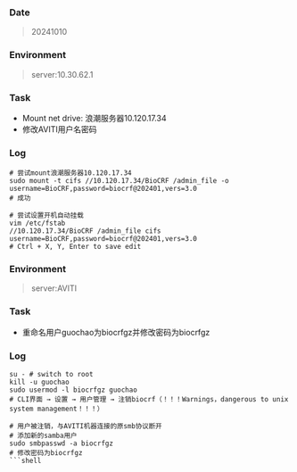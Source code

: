 ### **Date**
>20241010
### **Environment**
>server:10.30.62.1
### **Task**
* Mount net drive: 浪潮服务器10.120.17.34
* 修改AVITI用户名密码

### **Log**
```shell
# 尝试mount浪潮服务器10.120.17.34
sudo mount -t cifs //10.120.17.34/BioCRF /admin_file -o username=BioCRF,password=biocrf@202401,vers=3.0
# 成功

# 尝试设置开机自动挂载
vim /etc/fstab
//10.120.17.34/BioCRF /admin_file cifs username=BioCRF,password=biocrf@202401,vers=3.0
# Ctrl + X, Y, Enter to save edit
```

### **Environment**
>server:AVITI
### **Task**
* 重命名用户guochao为biocrfgz并修改密码为biocrfgz

### **Log**
```shell
su - # switch to root
kill -u guochao
sudo usermod -l biocrfgz guochao
# CLI界面 → 设置 → 用户管理 → 注销biocrf（！！！Warnings，dangerous to unix system management！！！）

# 用户被注销，与AVITI机器连接的原smb协议断开
# 添加新的samba用户
sudo smbpasswd -a biocrfgz
# 修改密码为biocrfgz
```shell